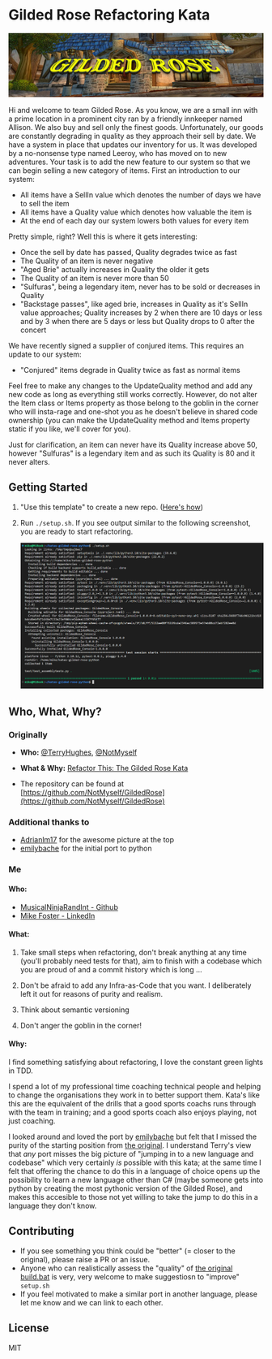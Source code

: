 # Gilded Rose Refactoring Kata

![Gilded Rose](./img/Gilded_Rose.jpg)

Hi and welcome to team Gilded Rose. As you know, we are a small inn with a 
prime location in a prominent city ran by a friendly innkeeper named 
Allison. We also buy and sell only the finest goods. Unfortunately, our 
goods are constantly degrading in quality as they approach their sell by 
date. We have a system in place that updates our inventory for us. It was 
developed by a no-nonsense type named Leeroy, who has moved on to new 
adventures. Your task is to add the new feature to our system so that we 
can begin selling a new category of items. First an introduction to our 
system:

- All items have a SellIn value which denotes the number of days we have 
to sell the item
- All items have a Quality value which denotes how valuable the item is
- At the end of each day our system lowers both values for every item

Pretty simple, right? Well this is where it gets interesting:

- Once the sell by date has passed, Quality degrades twice as fast
- The Quality of an item is never negative
- "Aged Brie" actually increases in Quality the older it gets
- The Quality of an item is never more than 50
- "Sulfuras", being a legendary item, never has to be sold or decreases 
in Quality
- "Backstage passes", like aged brie, increases in Quality as it's SellIn 
value approaches; Quality increases by 2 when there are 10 days or less 
and by 3 when there are 5 days or less but Quality drops to 0 after the 
concert

We have recently signed a supplier of conjured items. This requires an 
update to our system:

- "Conjured" items degrade in Quality twice as fast as normal items

Feel free to make any changes to the UpdateQuality method and add any 
new code as long as everything still works correctly. However, do not 
alter the Item class or Items property as those belong to the goblin 
in the corner who will insta-rage and one-shot you as he doesn't 
believe in shared code ownership (you can make the UpdateQuality 
method and Items property static if you like, we'll cover for you).

Just for clarification, an item can never have its Quality increase 
above 50, however "Sulfuras" is a legendary item and as such its 
Quality is 80 and it never alters.

## Getting Started

1. "Use this template" to create a new repo. ([Here's how](https://docs.github.com/en/repositories/creating-and-managing-repositories/creating-a-repository-from-a-template#creating-a-repository-from-a-template))
1. Run `./setup.sh`. If you see  output similar to the following screenshot, you are ready to  start refactoring.

    ![Screenshot of Setup Output](img/setup_output.png "Good Setup Output")

## Who, What, Why?

### Originally

- **Who:** [@TerryHughes](https://twitter.com/TerryHughes), [@NotMyself](https://twitter.com/NotMyself)

- **What & Why:** [Refactor This: The Gilded Rose Kata](http://iamnotmyself.com/2011/02/13/refactor-this-the-gilded-rose-kata/)

- The repository can be found at [https://github.com/NotMyself/GildedRose](https://github.com/NotMyself/GildedRose)

### Additional thanks to

- [Adrianlm17](https://github.com/Adrianlm17) for the awesome picture at the top
- [emilybache](https://github.com/emilybache) for the initial port to python

### Me

#### Who:
- [MusicalNinjaRandInt - Github](https://github.com/MusicalNinjaRandInt/MusicalNinjaRandInt)
- [Mike Foster - LinkedIn](https://www.linkedin.com/in/mjfoster/)

#### What:

1. Take small steps when refactoring, don't break anything at any time (you'll probably need tests for that), aim to finish with a codebase which you are proud of and a commit history which is long ...

1. Don't be afraid to add any Infra-as-Code that you want. I deliberately left it out for reasons of purity and realism.

1. Think about semantic versioning

1. Don't anger the goblin in the corner!

#### Why:

I find something satisfying about refactoring, I love the constant green lights in TDD.

I spend a lot of my professional time coaching technical people and helping to change the organisations they work in to better support them. Kata's like this are the equivalent of the drills that a good sports coachs runs through with the team in training; and a good sports coach also enjoys playing, not just coaching.

I looked around and loved the port by [emilybache](https://github.com/emilybache) but felt that I missed the purity of the starting position from [the original](https://github.com/NotMyself/GildedRose). I understand Terry's view that *any* port misses the big picture of "jumping in to a new language and codebase" which very certainly *is* possible with this kata; at the same time I felt that offering the chance to do this in a language of choice opens up the possibility to learn a new language other than C# (maybe someone gets into python by creating the most pythonic version of the Gilded Rose), and makes this accesible to those not yet willing to take the jump to do this in a language they don't know.

## Contributing

- If you see something you think could be "better" (= closer to the original), please raise a PR or an issue.
- Anyone who can realistically assess the "quality" of [the original build.bat](https://github.com/NotMyself/GildedRose/blob/86bef008181ec580b207bef61163c9abfea4aa70/build.bat) is very, very welcome to make suggestiosn to "improve" `setup.sh`
- If you feel motivated to make a similar port in another language, please let me know and we can link to each other.

## License

MIT